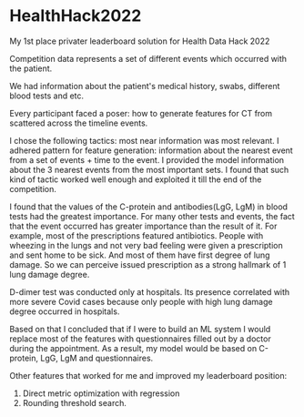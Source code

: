 # HealthHack2022
My 1st place privater leaderboard solution for Health Data Hack 2022

Competition data represents a set of different events which occurred with the patient.

We had information about the patient's medical history, swabs,  different blood tests and etc.

Every participant faced a poser: how to generate features for CT from scattered across the timeline events.

I chose the following tactics: most near information was most relevant. I adhered pattern for feature generation: information about the nearest event from a set of events + time to the event. I provided the model information about the 3 nearest events from the most important sets. I found that such kind of tactic worked well enough and exploited it till the end of the competition. 

I found that the values of the C-protein and antibodies(LgG, LgM) in blood tests had the greatest importance. For many other tests and events, the fact that the event occurred has greater importance than the result of it. For example, most of the prescriptions featured antibiotics. People with wheezing in the lungs and not very bad feeling were given a prescription and sent home to be sick. And most of them have first degree of lung damage. So we can perceive issued prescription as a strong hallmark of 1 lung damage degree. 

D-dimer test was conducted only at hospitals. Its presence correlated with more severe Covid cases because only people with high lung damage degree occurred in hospitals.

Based on that I concluded that if I were to build an ML system I would replace most of the features with questionnaires filled out by a doctor during the appointment. As a result, my model would be based on C-protein, LgG, LgM and questionnaires.

Other features that worked for me and improved my leaderboard position:

1) Direct metric optimization with regression
2) Rounding threshold search.

